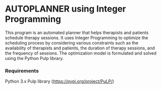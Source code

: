 # AUTOPLANNER using Integer Programming

This program is an automated planner that helps therapists and patients schedule therapy sessions. It uses Integer Programming to optimize the scheduling process by considering various constraints such as the availability of therapists and patients, the duration of therapy sessions, and the frequency of sessions. The optimization model is formulated and solved using the Python Pulp library.

### Requirements
Python 3.x
Pulp library (https://pypi.org/project/PuLP/)
